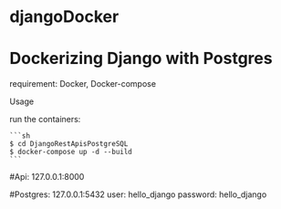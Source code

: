 # djangoDocker
# Dockerizing Django with Postgres

requirement: Docker, Docker-compose

Usage

run the containers:

    ```sh
    $ cd DjangoRestApisPostgreSQL
    $ docker-compose up -d --build
    ```
#Api:
127.0.0.1:8000

#Postgres:
127.0.0.1:5432
user: hello_django
password: hello_django
